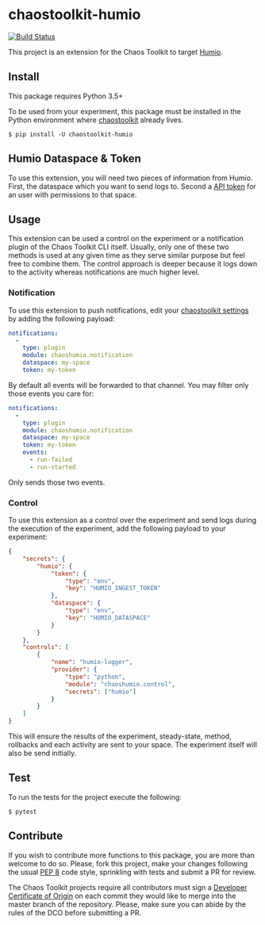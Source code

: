 # chaostoolkit-humio

[![Build Status](https://travis-ci.org/chaostoolkit-incubator/chaostoolkit-humio.svg?branch=master)](https://travis-ci.org/chaostoolkit-incubator/chaostoolkit-humio)

This project is an extension for the Chaos Toolkit to target [Humio][humio].

[humio]: https://www.humio.com/

## Install

This package requires Python 3.5+

To be used from your experiment, this package must be installed in the Python
environment where [chaostoolkit][] already lives.

[chaostoolkit]: https://github.com/chaostoolkit/chaostoolkit

```
$ pip install -U chaostoolkit-humio
```

## Humio Dataspace & Token

To use this extension, you will need two pieces of information from Humio.
First, the dataspace which you want to send logs to. Second a [API token][token]
for an user with permissions to that space.

[token]: https://cloud.humio.com/docs/http-api/index.html#api-token

## Usage

This extension can be used a control on the experiment or a notification
plugin of the Chaos Toolkit CLI itself. Usually, only one of these two methods
is used at any given time as they serve similar purpose but feel free to
combine them. The control approach is deeper because it logs down to the
activity whereas notifications are much higher level.

### Notification

To use this extension to push notifications, edit your
[chaostoolkit settings][settings] by adding the following payload:

[settings]: http://chaostoolkit.org/reference/usage/settings/

```yaml
notifications:
  -
    type: plugin
    module: chaoshumio.notification
    dataspace: my-space
    token: my-token
```

By default all events will be forwarded to that channel. You may filter only
those events you care for:


```yaml
notifications:
  -
    type: plugin
    module: chaoshumio.notification
    dataspace: my-space
    token: my-token
    events:
      - run-failed
      - run-started
```

Only sends those two events.

### Control

To use this extension as a control over the experiment and send logs during
the execution of the experiment, add the following payload to your experiment:

```json
{
    "secrets": {
        "humio": {
            "token": {
                "type": "env",
                "key": "HUMIO_INGEST_TOKEN"
            },
            "dataspace": {
                "type": "env",
                "key": "HUMIO_DATASPACE"
            }
        }
    },
    "controls": [
        {
            "name": "humio-logger",
            "provider": {
                "type": "python",
                "module": "chaoshumio.control",
                "secrets": ["humio"]
            }
        }
    ]
}
```

This will ensure the results of the experiment, steady-state, method, rollbacks
and each activity are sent to your space. The experiment itself will also be
send initially.


## Test

To run the tests for the project execute the following:

```
$ pytest
```

## Contribute

If you wish to contribute more functions to this package, you are more than
welcome to do so. Please, fork this project, make your changes following the
usual [PEP 8][pep8] code style, sprinkling with tests and submit a PR for
review.

[pep8]: https://pycodestyle.readthedocs.io/en/latest/

The Chaos Toolkit projects require all contributors must sign a
[Developer Certificate of Origin][dco] on each commit they would like to merge
into the master branch of the repository. Please, make sure you can abide by
the rules of the DCO before submitting a PR.

[dco]: https://github.com/probot/dco#how-it-works
